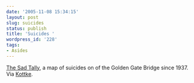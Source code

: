 ```yaml
---
date: '2005-11-08 15:34:15'
layout: post
slug: suicides
status: publish
title: 'Suicides '
wordpress_id: '228'
tags:
- Asides
---
```


[The Sad Tally](http://sfgate.com/cgi-bin/object/article?f=/c/a/2005/10/30/MNG2NFF7KI1.DTL&o=2), a map of suicides on of the Golden Gate Bridge since 1937. Via [Kottke](http://kottke.org).
